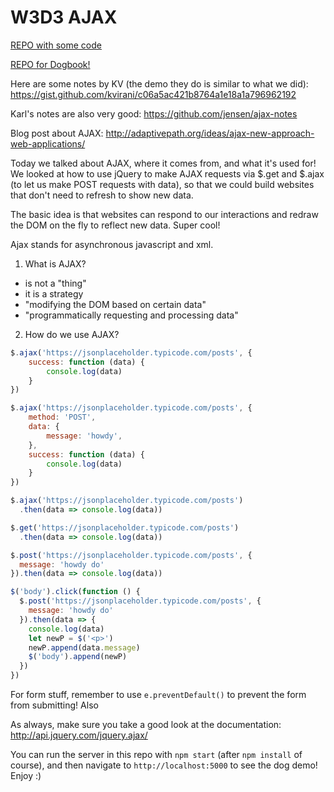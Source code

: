 # W3D3 AJAX


[REPO with some code](https://github.com/NimaBoscarino/ajax-notes.git)

[REPO for Dogbook!](https://github.com/NimaBoscarino/dogbook)


Here are some notes by KV (the demo they do is similar to what we did): https://gist.github.com/kvirani/c06a5ac421b8764a1e18a1a796962192

Karl's notes are also very good: https://github.com/jensen/ajax-notes

Blog post about AJAX: http://adaptivepath.org/ideas/ajax-new-approach-web-applications/

Today we talked about AJAX, where it comes from, and what it's used for! We looked at how to use jQuery to make AJAX requests via $.get and $.ajax (to let us make POST requests with data), so that we could build websites that don't need to refresh to show new data.

The basic idea is that websites can respond to our interactions and redraw the DOM on the fly to reflect new data. Super cool!

Ajax stands for asynchronous javascript and xml.

1. What is AJAX?
  - is not a "thing"
  - it is a strategy
  - "modifying the DOM based on certain data"
  - "programmatically requesting and processing data"

2. How do we use AJAX?

```js
$.ajax('https://jsonplaceholder.typicode.com/posts', {
	success: function (data) {
		console.log(data)
	}
})
```

```js
$.ajax('https://jsonplaceholder.typicode.com/posts', {
	method: 'POST',
	data: {
    	message: 'howdy',
	},
	success: function (data) {
		console.log(data)
	}
})
```

```js
$.ajax('https://jsonplaceholder.typicode.com/posts')
  .then(data => console.log(data))

$.get('https://jsonplaceholder.typicode.com/posts')
  .then(data => console.log(data))

$.post('https://jsonplaceholder.typicode.com/posts', {
  message: 'howdy do'
}).then(data => console.log(data))
```

```js
$('body').click(function () {
  $.post('https://jsonplaceholder.typicode.com/posts', {
    message: 'howdy do'
  }).then(data => {
    console.log(data)
    let newP = $('<p>')
    newP.append(data.message)
    $('body').append(newP)
  })
})
```

For form stuff, remember to use `e.preventDefault()` to prevent the form from submitting! Also

As always, make sure you take a good look at the documentation: http://api.jquery.com/jquery.ajax/

You can run the server in this repo with `npm start` (after `npm install` of course), and then navigate to `http://localhost:5000` to see the dog demo! Enjoy :)